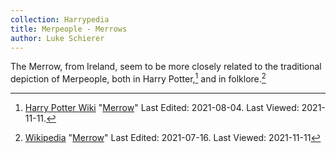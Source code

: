 ```yaml
---
collection: Harrypedia
title: Merpeople - Merrows
author: Luke Schierer
---
```


The Merrow, from Ireland, seem to be more closely related to the traditional
depiction of Merpeople, both in Harry Potter,[^211111-9] and in
folklore.[^211111-10]

[^211111-9]: 
    [Harry Potter Wiki](https://harrypotter.fandom.com/wiki)
    "[Merrow](https://harrypotter.fandom.com/wiki/Merrow)"
    Last Edited: 2021-08-04. Last Viewed: 2021-11-11.

[^211111-10]: 
    [Wikipedia](https://en.wikipedia.org/wiki/)
    "[Merrow](https://en.wikipedia.org/wiki/Merrow)" Last Edited: 2021-07-16. Last Viewed: 2021-11-11
